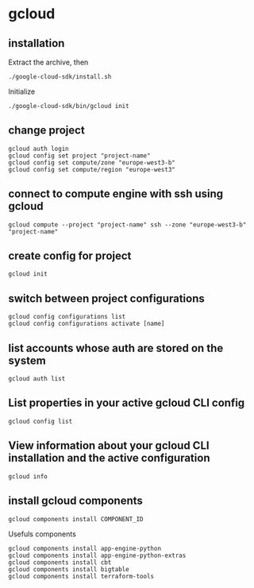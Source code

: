 # gcloud

## installation

Extract the archive, then
```
./google-cloud-sdk/install.sh
```

Initialize
```
./google-cloud-sdk/bin/gcloud init
```

## change project

```
gcloud auth login
gcloud config set project "project-name"
gcloud config set compute/zone "europe-west3-b"
gcloud config set compute/region "europe-west3"
```

## connect to compute engine with ssh using gcloud

```
gcloud compute --project "project-name" ssh --zone "europe-west3-b" "project-name"
```

## create config for project

```
gcloud init
```

## switch between project configurations

```
gcloud config configurations list
gcloud config configurations activate [name]
```

## list accounts whose auth are stored on the system

```
gcloud auth list
```

## List properties in your active gcloud CLI config

```
gcloud config list
```

## View information about your gcloud CLI installation and the active configuration

```
gcloud info
```

## install gcloud components

```
gcloud components install COMPONENT_ID
```

Usefuls components
```
gcloud components install app-engine-python
gcloud components install app-engine-python-extras
gcloud components install cbt
gcloud components install bigtable
gcloud components install terraform-tools
```